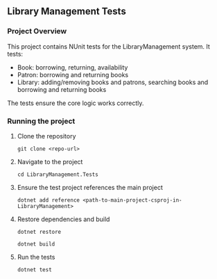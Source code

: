 ## Library Management Tests

### Project Overview

This project contains NUnit tests for the LibraryManagement system. It tests: 
- Book: borrowing, returning, availability
- Patron: borrowing and returning books
- Library: adding/removing books and patrons, searching books and borrowing and returning books

The tests ensure the core logic works correctly.

### Running the project
1. Clone the repository

    ``` git clone <repo-url> ```
2. Navigate to the project

    ``` cd LibraryManagement.Tests ```
3. Ensure the test project references the main project

    ``` dotnet add reference <path-to-main-project-csproj-in-LibraryManagement> ```

4. Restore dependencies and build

    ``` dotnet restore ```
    
    ``` dotnet build ```

5. Run the tests

    ``` dotnet test ```